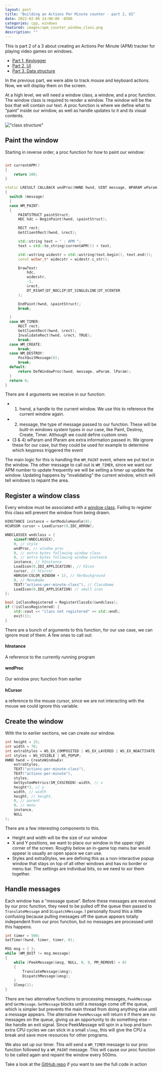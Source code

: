 ```yaml
---
layout: post
title: "Building an Actions Per Minute counter - part 2, UI"
date: 2022-02-06 14:00:00 -0500
categories: cpp, windows
featured: images/apm_counter_window_class.png
description: ""
---
```


This is part 2 of a 3 about creating an Actions Per Minute (APM) tracker for playing video games on windows.

- [Part 1, Keylogger][part_1]
- [Part 2, UI][part_2]
- [Part 3, Data structure][part_3]

In the previous part, we were able to track mouse and keyboard actions. Now, we will display them on the screen.

At a high level, we will need a window class, a window, and a proc function. The window class is required to render a window. The window will be the box that will contain our text. A proc function is where we define what to “paint” inside our window, as well as handle updates to it and its visual contents.

!["class structure"](images/apm_counter_window_class.png)

## Paint the window

Starting in reverse order, a proc function for how to paint our window:

```cpp

int currentAPM()
{
    return 100;
}

static LRESULT CALLBACK wndProc(HWND hwnd, UINT message, WPARAM wParam, LPARAM lParam)
{
  switch (message)
  {
  case WM_PAINT:
  {
      PAINTSTRUCT paintStruct;
      HDC hdc = BeginPaint(hwnd, &paintStruct);

      RECT rect;
      GetClientRect(hwnd, &rect);

      std::string text = " : APM ";
      text = std::to_string(currentAPM()) + text;

      std::wstring widestr = std::wstring(text.begin(), text.end());
      const wchar_t* widecstr = widestr.c_str();

      DrawText(
          hdc,
          widecstr,
          -1,
          &rect,
          DT_RIGHT|DT_NOCLIP|DT_SINGLELINE|DT_VCENTER
      );

      EndPaint(hwnd, &paintStruct);
      break;

  }
  case WM_TIMER:
      RECT rect;
      GetClientRect(hwnd, &rect);
      InvalidateRect(hwnd, &rect, TRUE);
      break;
  case WM_CREATE:
      break;
  case WM_DESTROY:
      PostQuitMessage(0);
      break;
  default:
      return DefWindowProc(hwnd, message, wParam, lParam);
  }
  return 0;
}
```

There are 4 arguments we receive in our function:

- 1) hwnd, a handle to the current window. We use this to reference the current window again.
- 2) message, the type of message passed to our function. These will be built-in windows system types in our case, like Paint, Destroy, Create, Timer. Although we could define custom ones
- (3 & 4) wParam and lParam are extra information passed in. We ignore these for our case, but they could be used for example to determine which keypress triggered the event

The main logic for this is handling the `WM_PAINT` event, where we put text in the window. The other message to call out is `WM_TIMER`, since we want our APM number to update frequently we will be setting a timer up update the window. Updating happens by “invalidating” the current window, which will tell windows to repaint the area.

## Register a window class

Every window must be associated with a [window class](https://docs.microsoft.com/en-us/windows/win32/learnwin32/creating-a-window). Failing to register this class will prevent the window from being drawn.

```cpp
HINSTANCE instance = GetModuleHandle(0);
HCURSOR cursor = LoadCursor(0,IDC_ARROW);

WNDCLASSEX wndclass = {
    sizeof(WNDCLASSEX),
    0, // style
    wndProc, // window proc
    0, // extra bytes following window class
    0, // extra bytes following window instance
    instance, // hInstance
    LoadIcon(0,IDI_APPLICATION), // hIcon
    cursor, // hCursor
    HBRUSH(COLOR_WINDOW + 1), // hbrBackground
    0, // MenuName
    TEXT("actions-per-minute-class"), // ClassName
    LoadIcon(0,IDI_APPLICATION) // small icon
};

bool isClassRegistered = RegisterClassEx(&wndclass);
if (!isClassRegistered) {
    std::cout << "class not registered" << std::endl;
    exit(1);
}
```

There are a bunch of arguments to this function, for our use case, we can ignore most of them. A few ones to call out:

#### hInstance

A reference to the currently running program

#### wndProc

Our window proc function from earlier

#### hCursor

a reference to the mouse cursor, since we are not interacting with the mouse we could ignore this variable.

## Create the window

With the to earlier sections, we can create our window.

```cpp
int height = 25;
int width = 70;
int extraStyles = WS_EX_COMPOSITED | WS_EX_LAYERED | WS_EX_NOACTIVATE | WS_EX_TOPMOST | WS_EX_TRANSPARENT;
int styles = WS_VISIBLE | WS_POPUP;
HWND hwnd = CreateWindowEx(
    extraStyles,
    TEXT("actions-per-minute-class"),
    TEXT("actions-per-minute"),
    styles,
    GetSystemMetrics(SM_CXSCREEN)-width, // x
    height*3, // y
    width, // width
    height, // height,
    0, // parent
    0, // menu
    instance,
    NULL
);
```

There are a few interesting components to this.

- Height and width will be the size of our window
- X and Y positions, we want to place our window in the upper right corner of the screen. Roughly below an in-game top menu bar would appear is usually an open space we can use.
- Styles and extraStyles, we are defining this as a non-interactive popup window that stays on top of all other windows and has no border or menu bar. The settings are individual bits, so we need to xor them together.

## Handle messages

Each window has a “message queue”. Before these messages are received by our proc function, they need to be pulled off the queue then passed to `TranslateMessage` and `DispatchMessage`. I personally found this a little confusing because pulling messages off the queue appears totally independent from our proc function, but no messages are processed until this happens.

```cpp
int timer = 500;
SetTimer(hwnd, timer, timer, 0);

MSG msg = { };
while (WM_QUIT != msg.message)
{
    while (PeekMessage(&msg, NULL, 0, 0, PM_REMOVE) > 0)
    {
        TranslateMessage(&msg);
        DispatchMessage(&msg);
    }
    Sleep(1);
}
```

There are two alternative functions to processing messages, `PeekMessage` and `GetMessage`. `GetMessage` blocks until a message come off the queue, which is simpler but prevents the main thread from doing anything else until a message appears. The alternative `PeekMessage` will return `0` if there are no messages on the queue, giving us an opportunity to do something else - like handle an exit signal. Since PeekMessage will spin in a loop and burn extra CPU cycles we can stick in a small `sleep`, this will give the CPU a break and save more resources for other programs.

We also set up our timer. This will send a `WM_TIMER` message to our proc function followed by a `WM_PAINT` message. This will cause our proc function to be called again and repaint the window every 500ms.

Take a look at the [GitHub repo](https://github.com/KlotzAndrew/actions-per-minute-tracker) if you want to see the full code in action

[part_1]: /blog/building-an-apm-counter-part-1
[part_2]: /blog/building-an-apm-counter-part-2
[part_3]: /blog/building-an-apm-counter-part-3

